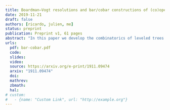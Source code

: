 ```yaml
---
title: Boardman–Vogt resolutions and bar/cobar constructions of (co)operadic (co)bimodules
date: 2019-11-21
draft: false
authors: [ricardo, julien, me]
status: preprint
publication: Preprint v1, 61 pages
abstract: "In this paper we develop the combinatorics of leveled trees in order to construct explicit resolutions of (co)operads and (co)operadic (co)bimodules. We construct explicit cofibrant resolutions of operads and operadic bimodules in spectra analogous to the ordinary Boardman--Vogt resolutions and we express them as a cobar construction of indecomposable elements. Dually, in the context of CDGAs, we perform similar constructions to obtain fibrant resolutions of Hopf cooperads and Hopf cooperadic cobimodules and we express them as a bar construction of primitive elements."
urls:
  pdf: bar-cobar.pdf
  code:
  slides:
  video:
  source: https://arxiv.org/e-print/1911.09474
  arxiv: "1911.09474"
  doi:
  mathrev:
  zbmath:
  hal:
# custom:
#   - {name: "Custom Link", url: "http://example.org"}
---
```

